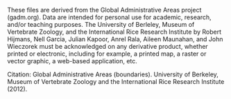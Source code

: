 These files are derived from the Global Administrative Areas project (gadm.org). Data are intended for personal use for academic, research, and/or teaching purposes. The University of Berleley, Museum of Vertebrate Zoology, and the International Rice Research Institute by Robert Hijmans, Nell Garcia, Julian Kapoor, Anrel Rala, Aileen Maunahan, and John Wieczorek must be acknowledged on any derivative product, whether printed or electronic, including for example, a printed map, a raster or vector graphic, a web-based application, etc.

Citation:
Global Administrative Areas (boundaries). University of Berkeley, Museum of Vertebrate Zoology and the International Rice Research Institute (2012). 
